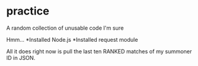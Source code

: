 # practice
A random collection of unusable code I'm sure

Hmm...
*Installed Node.js 
*Installed request module

All it does right now is pull the last ten RANKED matches of my summoner ID in JSON. 
